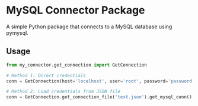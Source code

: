 # MySQL Connector Package

A simple Python package that connects to a MySQL database using pymysql.

## Usage

```python
from my_connector.get_connection import GetConnection

# Method 1: Direct credentials
conn = GetConnection(host='localhost', user='root', password='password').get_mysql_conn()

# Method 2: Load credentials from JSON file
conn = GetConnection.get_connection_file('test.json').get_mysql_conn()
